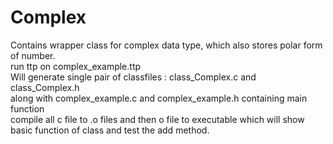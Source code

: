 # Complex

Contains wrapper class for complex data type, which also stores polar form of number.<br />
run ttp on complex_example.ttp<br />
Will generate single pair of classfiles : class_Complex.c and class_Complex.h<br />
along with complex_example.c and complex_example.h containing main function<br />
compile all c file to .o files and then o file to executable which will show basic function of class and test the add method.<br />

